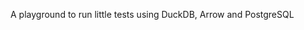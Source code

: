 
<!-- README.md is generated from README.Rmd. Please edit that file -->
<!-- badges: start -->
<!-- badges: end -->

A playground to run little tests using DuckDB, Arrow and PostgreSQL
